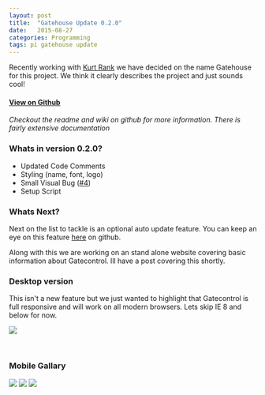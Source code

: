 ```yaml
---
layout: post
title:  "Gatehouse Update 0.2.0"
date:   2015-08-27
categories: Programming
tags: pi gatehouse update
---
```

Recently working with [Kurt Rank](https://twitter.com/kurtrank) we have decided on the name Gatehouse for this project. We think it clearly describes the project and just sounds cool!

#### [View on Github](https://github.com/chrisburgin95/pigarage)
 *Checkout the readme and wiki on github for more information. There is fairly extensive documentation*

### Whats in version 0.2.0?
- Updated Code Comments
- Styling (name, font, logo)
- Small Visual Bug ([#4](https://github.com/chrisburgin95/pigarage/issues/4))
- Setup Script



### Whats Next?
Next on the list to tackle is an optional auto update feature. You can keep an eye on this feature [here](https://github.com/chrisburgin95/pigarage/issues/5) on github.

Along with this we are working on an stand alone website covering basic information about Gatecontrol. Ill have a post covering this shortly.

### Desktop version
This isn't a new feature but we just wanted to highlight that Gatecontrol is full responsive and will work on all modern browsers. Lets skip IE 8 and below for now.

![](https://i.imgur.com/QJdQLeQ.png)

<br>


### Mobile Gallary
![](http://i.imgur.com/aTWWiCG.png)
![](https://i.imgur.com/pPlYeCJ.png)
![](https://i.imgur.com/7A8q6fe.png)
